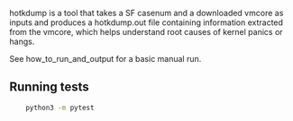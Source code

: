 hotkdump is a tool that takes a SF casenum and a downloaded vmcore as inputs and produces a hotkdump.out file
containing information extracted from the vmcore, which helps understand root causes of kernel panics or hangs. 

See how_to_run_and_output for a basic manual run. 

## Running tests

```sh
    python3 -m pytest
```
